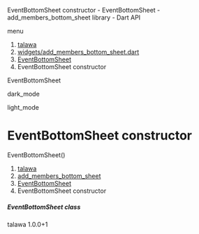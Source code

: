 




EventBottomSheet constructor - EventBottomSheet - add\_members\_bottom\_sheet library - Dart API







menu

1. [talawa](../../index.html)
2. [widgets/add\_members\_bottom\_sheet.dart](../../file-___home_harshil_Desktop_open-source_palisadoes_talawa_lib_widgets_add_members_bottom_sheet/)
3. [EventBottomSheet](../../file-___home_harshil_Desktop_open-source_palisadoes_talawa_lib_widgets_add_members_bottom_sheet/EventBottomSheet-class.html)
4. EventBottomSheet constructor

EventBottomSheet


dark\_mode

light\_mode




# EventBottomSheet constructor


EventBottomSheet()

 


1. [talawa](../../index.html)
2. [add\_members\_bottom\_sheet](../../file-___home_harshil_Desktop_open-source_palisadoes_talawa_lib_widgets_add_members_bottom_sheet/)
3. [EventBottomSheet](../../file-___home_harshil_Desktop_open-source_palisadoes_talawa_lib_widgets_add_members_bottom_sheet/EventBottomSheet-class.html)
4. EventBottomSheet constructor

##### EventBottomSheet class





talawa
1.0.0+1






